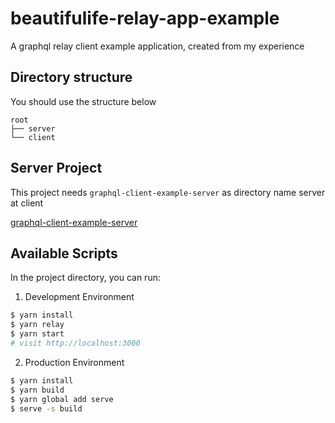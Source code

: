 # beautifulife-relay-app-example

A graphql relay client example application, created from my experience

## Directory structure

You should use the structure below

```
root
├── server
└── client
```

## Server Project

This project needs `graphql-client-example-server` as directory name server at client

[graphql-client-example-server](https://github.com/beautifulife/graphql-client-example-server)

## Available Scripts

In the project directory, you can run:

1. Development Environment

```sh
$ yarn install
$ yarn relay
$ yarn start
# visit http://localhost:3000
```

2. Production Environment

```sh
$ yarn install
$ yarn build
$ yarn global add serve
$ serve -s build
```
